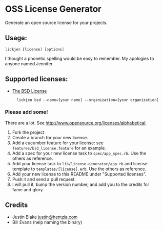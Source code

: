 # OSS License Generator

Generate an open source license for your projects.

## Usage:

    lickjen [license] [options]

I thought a phonetic spelling would be easy to remember. My apologies to
anyone named Jennifer.

## Supported licenses:

* [The BSD License](http://www.opensource.org/licenses/bsd-license.php)

        lickjen bsd --name=[your name] --organization=[your organization]

### Please add some!

There are a lot. See <http://www.opensource.org/licenses/alphabetical>.

1. Fork the project
2. Create a branch for your new license.
3. Add a cucumber feature for your license: see `features/bsd_license.feature` for an example.
4. Add a spec for your new license task to `spec/app_spec.rb`. Use the others as reference.
5. Add your license task to `lib/license-generator/app.rb` and license template to `templates/[license].erb`. Use the others as reference.
6. Add your new license to this README under "Supported licenses".
7. Push it and send a pull request.
8. I will pull it, bump the version number, and add you to the credits for fame and glory.

## Credits

* Justin Blake <justin@hentzia.com>
* Bill Evans (help naming the binary)